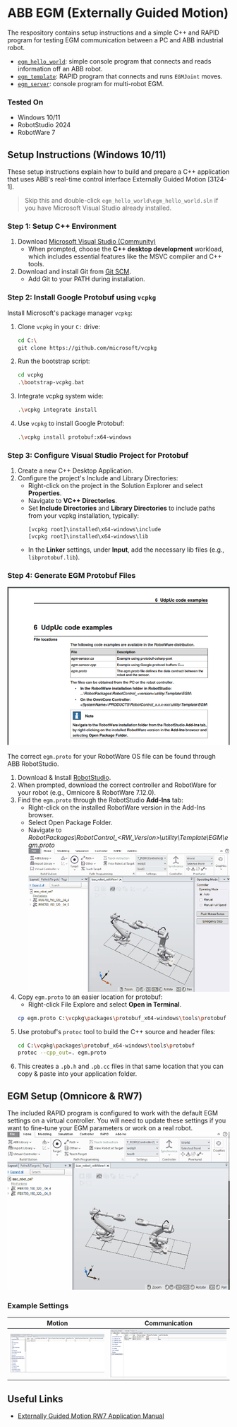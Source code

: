 # ABB EGM (Externally Guided Motion)
The respository contains setup instructions and a simple C++ and RAPID program for testing EGM communication between a PC and ABB industrial robot.
- [`egm_hello_world`](https://github.com/madelinegannon/abb_egm_hello_world/tree/main/egm_hello_world): simple console program that connects and reads information off an ABB robot.
- [`egm_template`](https://github.com/madelinegannon/abb_egm_hello_world/tree/main/egm_template): RAPID program that connects and runs `EGMJoint` moves.
- [`egm_server`](https://github.com/madelinegannon/abb_egm_hello_world/tree/main/egm_server): console program for multi-robot EGM.

### Tested On
- Windows 10/11
- RobotStudio 2024
- RobotWare 7

  
## Setup Instructions (Windows 10/11)
These setup instructions explain how to build and prepare a C++ application that uses ABB's real-time control interface Externally Guided Motion [3124-1].
> Skip this and double-click `egm_hello_world\egm_hello_world.sln` if you have Microsoft Visual Studio already installed.

### Step 1: Setup C++ Environment
1. Download [Microsoft Visual Studio (Community)](https://visualstudio.microsoft.com/downloads/)
   - When prompted, choose the **C++ desktop development** workload, which includes essential features like the MSVC compiler and C++ tools.
2. Download and install Git from [Git SCM](https://git-scm.com/download/win).
   - Add Git to your PATH during installation.

### Step 2: Install Google Protobuf using `vcpkg`
Install Microsoft's package manager `vcpkg`:
1. Clone `vcpkg` in your `C:` drive:
     ```bash
     cd C:\
     git clone https://github.com/microsoft/vcpkg
     ```
2. Run the bootstrap script:
     ```bash
     cd vcpkg
     .\bootstrap-vcpkg.bat
     ```
3. Integrate vcpkg system wide:
     ```bash
     .\vcpkg integrate install
     ```
4. Use `vcpkg` to install Google Protobuf:
     ```bash
     .\vcpkg install protobuf:x64-windows
     ```
### Step 3: Configure Visual Studio Project for Protobuf
1. Create a new C++ Desktop Application.
2. Configure the project's Include and Library Directories:
   - Right-click on the project in the Solution Explorer and select **Properties**.
   - Navigate to **VC++ Directories**.
   - Set **Include Directories** and **Library Directories** to include paths from your vcpkg installation, typically:
     ```
     [vcpkg root]\installed\x64-windows\include
     [vcpkg root]\installed\x64-windows\lib
     ```
   - In the **Linker** settings, under **Input**, add the necessary lib files (e.g., `libprotobuf.lib`).

### Step 4: Generate EGM Protobuf Files

![Reference Manual](https://github.com/madelinegannon/abb_egm_hello_world/blob/main/assets/egm_proto_file_location.png)

The correct `egm.proto` for your RobotWare OS file can be found through ABB RobotStudio.
1. Download & Install [RobotStudio](https://new.abb.com/products/robotics/robotstudio/downloads).
2. When prompted, download the correct controller and RobotWare for your robot (e.g., Omnicore & RobotWare 7.12.0).
3. Find the `egm.proto` through the RobotStudio **Add-Ins** tab:
    - Right-click on the installed RobotWare version in the Add-Ins browser.
    - Select Open Package Folder.
    - Navigate to *RobotPackages\RobotControl_<RW_Version>\utility\Template\EGM\egm.proto*
![](https://github.com/madelinegannon/abb_egm_hello_world/blob/main/assets/egm_proto_file_location.gif)   
4. Copy `egm.proto` to an easier location for protobuf:
    - Right-click File Explore and select **Open in Terminal**.
     ```bash
     cp egm.proto C:\vcpkg\packages\protobuf_x64-windows\tools\protobuf
     ```
5. Use protobuf's `protoc` tool to build the C++ source and header files:
      ```bash
      cd C:\vcpkg\packages\protobuf_x64-windows\tools\protobuf
      protoc --cpp_out=. egm.proto
      ```
6. This creates a `.pb.h` and `.pb.cc` files in that same location that you can copy & paste into your application folder.

## EGM Setup (Omnicore & RW7)
The included RAPID program is configured to work with the default EGM settings on a virtual controller. You will need to update these settings if you want to fine-tune your EGM parameters or work on a real robot.
![](https://github.com/madelinegannon/abb_egm_hello_world/blob/main/assets/egm_config_settings.gif)

### Example Settings
| Motion | Communication| 
| :---------: | :------: |
| ![](https://github.com/madelinegannon/abb_egm_hello_world/blob/main/assets/egm_config_settings_motion.png) | ![](https://github.com/madelinegannon/abb_egm_hello_world/blob/main/assets/egm_config_settings_communication.png) |


## Useful Links
- [Externally Guided Motion RW7 Application Manual](https://github.com/madelinegannon/abb_egm_hello_world/blob/main/assets/3HAC073318%20AM%20Externally%20Guided%20Motion%20RW7-en.pdf)

